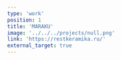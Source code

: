 ```yaml
---
type: 'work'
position: 1
title: 'MARAKU'
image: '../../../projects/null.png'
link: 'https://restkeramika.ru/'
external_target: true
---
```

